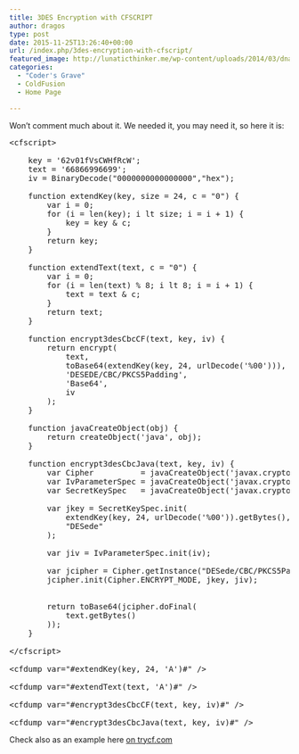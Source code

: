 ```yaml
---
title: 3DES Encryption with CFSCRIPT
author: dragos
type: post
date: 2015-11-25T13:26:40+00:00
url: /index.php/3des-encryption-with-cfscript/
featured_image: http://lunaticthinker.me/wp-content/uploads/2014/03/dna-structure-cfml.png
categories:
  - "Coder's Grave"
  - ColdFusion
  - Home Page

---
```

Won&#8217;t comment much about it. We needed it, you may need it, so here it is:

<pre class="lang:cfml decode:true " >&lt;cfscript>

    key = '62v01fVsCWHfRcW';
    text = '66866996699';
    iv = BinaryDecode("0000000000000000","hex");

    function extendKey(key, size = 24, c = "0") {
        var i = 0;
        for (i = len(key); i lt size; i = i + 1) {
            key = key & c;
        }
        return key;
    }
    
    function extendText(text, c = "0") {
        var i = 0;
        for (i = len(text) % 8; i lt 8; i = i + 1) {
            text = text & c;
        }
        return text;
    }
    
    function encrypt3desCbcCF(text, key, iv) {
        return encrypt(
            text, 
            toBase64(extendKey(key, 24, urlDecode('%00'))), 
            'DESEDE/CBC/PKCS5Padding', 
            'Base64', 
            iv
        );
    }
    
    function javaCreateObject(obj) {
        return createObject('java', obj);
    }
    
    function encrypt3desCbcJava(text, key, iv) {
        var Cipher          = javaCreateObject('javax.crypto.Cipher');
        var IvParameterSpec = javaCreateObject('javax.crypto.spec.IvParameterSpec');
        var SecretKeySpec   = javaCreateObject('javax.crypto.spec.SecretKeySpec');
    
        var jkey = SecretKeySpec.init(
            extendKey(key, 24, urlDecode('%00')).getBytes(), 
            "DESede"
        );

        var jiv = IvParameterSpec.init(iv);

        var jcipher = Cipher.getInstance("DESede/CBC/PKCS5Padding");
        jcipher.init(Cipher.ENCRYPT_MODE, jkey, jiv);
        
            
        return toBase64(jcipher.doFinal(
            text.getBytes()
        ));
    }

&lt;/cfscript>

&lt;cfdump var="#extendKey(key, 24, 'A')#" /><br />
&lt;cfdump var="#extendText(text, 'A')#" /><br />
&lt;cfdump var="#encrypt3desCbcCF(text, key, iv)#" /><br />
&lt;cfdump var="#encrypt3desCbcJava(text, key, iv)#" /><br /></pre>

Check also as an example here [on trycf.com][1]

 [1]: http://trycf.com/gist/6c6d9bad3c4ae2838137/acf11?theme=monokai